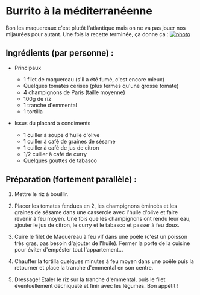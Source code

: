 Burrito à la méditerranéenne
=================

Bon les maquereaux c'est plutôt l'atlantique mais on ne va pas
jouer nos mijaurées pour autant. Une fois la recette terminée, ça donne ça :
[![photo](https://farm9.staticflickr.com/8520/8503804428_4292bb70c7_z_d.jpg)](http://www.flickr.com/photos/eisaru/8503804428/)

Ingrédients (par personne) :
------

- Principaux
    + 1 filet de maquereau (s'il a été fumé, c'est encore mieux)
    + Quelques tomates cerises (plus fermes qu'une grosse tomate)
    + 4 champignons de Paris (taille moyenne)
    + 100g de riz
    + 1 tranche d'emmental
    + 1 tortilla

- Issus du placard à condiments
    + 1 cuiller à soupe d'huile d'olive
    + 1 cuiller à café de graines de sésame
    + 1 cuiller à café de jus de citron
    + 1/2 cuiller à café de curry
    + Quelques gouttes de tabasco

Préparation (fortement parallèle) :
------

1. Mettre le riz à bouillir.

2. Placer les tomates fendues en 2, les champignons émincés et les
   graines de sésame dans une casserole avec l'huile d'olive et faire
   revenir à feu moyen.
   Une fois que les champignons ont rendu leur eau, ajouter le jus de
   citron, le curry et le tabasco et passer à feu doux.

3. Cuire le filet de Maquereau à feu vif dans une poêle (c'est un
   poisson très gras, pas besoin d'ajouter de l'huile). Fermer la
   porte de la cuisine pour éviter d'empéster tout l'appartement...

4. Chauffer la tortilla quelques minutes à feu moyen dans une poêle
   puis la retourner et place la tranche d'emmental en son centre.

5. Dressage! Étaler le riz sur la tranche d'emmental, puis le filet
   éventuellement déchiqueté et finir avec les légumes. Bon appétit !
